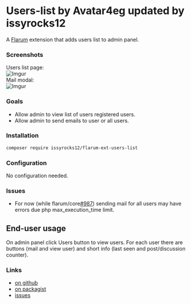 # Users-list by Avatar4eg updated by issyrocks12

A [Flarum](http://flarum.org) extension that adds users list to admin panel.

### Screenshots

Users list page:  
![Imgur](https://i.imgur.com/JSlVsEn.png)  
Mail modal:  
![Imgur](https://i.imgur.com/PIHr4mT.png)  

### Goals

- Allow admin to view list of users registered users.
- Allow admin to send emails to user or all users.

### Installation

```bash
composer require issyrocks12/flarum-ext-users-list
```

### Configuration

No configuration needed.

### Issues

- For now (while flarum/core[#987](https://github.com/flarum/core/issues/978)) sending mail for all users may have errors due php max_execution_time limit.

## End-user usage

On admin panel click Users button to view users. For each user there are buttons (mail and view user) and short info (last seen and post/discussion counter).

### Links

- [on github](https://github.com/issyrocks12/flarum-ext-users-list)
- [on packagist](https://packagist.org/packages/issyrocks12/flarum-ext-users-list)
- [issues](https://github.com/issyrocks12/flarum-ext-users-list/issues)
